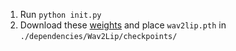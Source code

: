 1. Run `python init.py`
2. Download these [weights](https://iiitaphyd-my.sharepoint.com/:u:/g/personal/radrabha_m_research_iiit_ac_in/Eb3LEzbfuKlJiR600lQWRxgBIY27JZg80f7V9jtMfbNDaQ?e=TBFBVW) and place `wav2lip.pth` in `./dependencies/Wav2Lip/checkpoints/`
